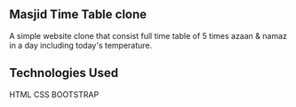 ## Masjid Time Table clone

A simple website clone that consist full time table of 5 times azaan & namaz in a day including today's temperature.


## Technologies Used
HTML
CSS
BOOTSTRAP
